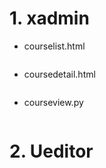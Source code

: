 # 1. xadmin
+ courselist.html
```html

```
+ coursedetail.html
```html

```

+ courseview.py
```python

```

# 2. Ueditor 